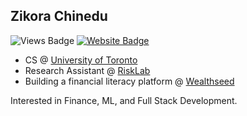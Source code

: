 ## Zikora Chinedu

![Views Badge](https://komarev.com/ghpvc/?username=zikompo) [![Website Badge](https://img.shields.io/badge/website-zikorachinedu.com-blue)](https://www.zikorachinedu.com)

- CS @ [University of Toronto](https://www.utoronto.ca/)
- Research Assistant @ [RiskLab](https://risklab.ca)
- Building a financial literacy platform @ [Wealthseed](https://wealthseed.ca)

Interested in Finance, ML, and Full Stack Development.
